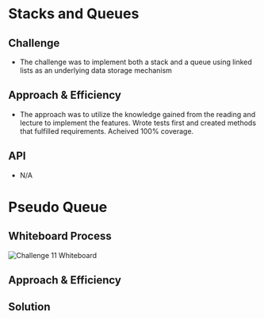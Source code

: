 # Stacks and Queues

## Challenge
* The challenge was to implement both a stack and a queue using linked lists as an underlying data storage mechanism

## Approach & Efficiency
* The approach was to utilize the knowledge gained from the reading and lecture to implement the features. Wrote tests first and created methods that fulfilled requirements. Acheived 100% coverage.

## API
* N/A

# Pseudo Queue

## Whiteboard Process
![Challenge 11 Whiteboard]()

## Approach & Efficiency

## Solution



